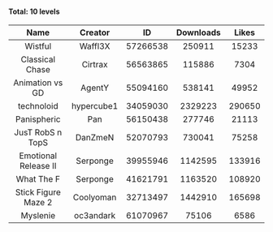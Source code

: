 #### Total: 10 levels

| Name | Creator | ID | Downloads | Likes |
|:---:|:---:|:---:|:---:|:---:|
| Wistful | Waffl3X | 57266538 | 250911 | 15233
| Classical Chase | Cirtrax | 56563865 | 115886 | 7304
| Animation vs GD | AgentY | 55094160 | 538141 | 49952
| technoloid | hypercube1 | 34059030 | 2329223 | 290650
| Panispheric | Pan | 56150438 | 277746 | 21113
| JusT RobS n TopS | DanZmeN | 52070793 | 730041 | 75258
| Emotional Release II | Serponge | 39955946 | 1142595 | 133916
| What The F | Serponge | 41621791 | 1163520 | 108920
| Stick Figure Maze 2 | Coolyoman | 32713497 | 1442910 | 165698
| Myslenie | oc3andark | 61070967 | 75106 | 6586
